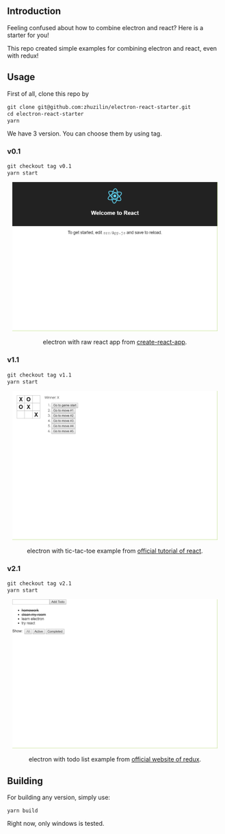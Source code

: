 ## Introduction
Feeling confused about how to combine electron and react? Here is a starter for you!

This repo created simple examples for combining electron and react, even with redux!
## Usage
First of all, clone this repo by
```[shell]
git clone git@github.com:zhuzilin/electron-react-starter.git
cd electron-react-starter
yarn
```
We have 3 version. You can choose them by using tag.

### v0.1
```[shell]
git checkout tag v0.1
yarn start
```
<p align="center">
    <img src="https://raw.githubusercontent.com/zhuzilin/electron-react-starter/master/img/v0_1.png" width="480">
</p>
<p align="center">
  electron with raw react app from <a href="https://github.com/facebook/create-react-app">create-react-app</a>.
</p>

### v1.1
```[shell]
git checkout tag v1.1
yarn start
```
<p align="center">
    <img src="https://raw.githubusercontent.com/zhuzilin/electron-react-starter/master/img/v1_1.png" width="480">
</p>
<p align="center">
  electron with tic-tac-toe example from <a href="https://reactjs.org/tutorial/tutorial.html">official tutorial of react</a>.
</p>

### v2.1
```[shell]
git checkout tag v2.1
yarn start
```
<p align="center">
    <img src="https://raw.githubusercontent.com/zhuzilin/electron-react-starter/master/img/v2_1.png" width="480">
</p>
<p align="center">
  electron with todo list example from <a href="https://redux.js.org/basics/exampletodolist">official website of redux</a>.
</p>

## Building
For building any version, simply use:
```[shell]
yarn build
```
Right now, only windows is tested.
